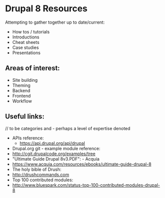 # Drupal 8 Resources
Attempting to gather together up to date/current:  
* How tos / tutorials
* Introductions
* Cheat sheets
* Case studies 
* Presentations

## Areas of interest:
* Site building
* Theming
* Backend
* Frontend
* Workflow

## Useful links: 
// to be categories and - perhaps a level of expertise denoted
* APIs reference:  
  * https://api.drupal.org/api/drupal  
* Drupal.org git - example module reference:  
 * http://cgit.drupalcode.org/examples/tree  
* "Ultimate Guide Drupal 8v3.PDF": - Acquia 
 * https://www.acquia.com/resources/ebooks/ultimate-guide-drupal-8
* The holy bible of Drush:  
 * http://drushcommands.com  
* Top 100 contributed modules:  
 * http://www.bluespark.com/status-top-100-contributed-modules-drupal-8  

